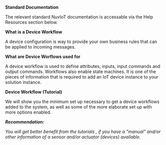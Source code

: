  
**Standard Documentation**

The relevant standard NuvIoT documentation is accessable via the Help Resources section below.

**What is a Device Workflow**

A device configuration is way to provide your own business rules that can be applied to incoming messages.  
  
**What are Device Worflows used for**

A device workflow is used to define attributes, inputs, input commands and output commands. Workflows also enable state machines. It is one of the pieces of information that is required to add an IoT device instance to your solution instance.

**Device Workflow (Tutorial)**

We will show you the minimum set up necessary to get a device workflows added to the system, as well as some of the more elaborate set up with more options enabled.

**_Recommendation:_**

_You will get better benefit from the tutorials , if you have a "manual" and/or other information of a sensor and/or actuator (devices) available._
